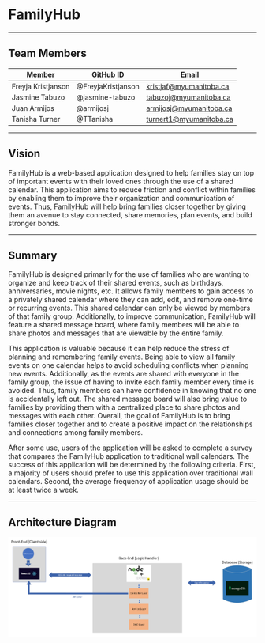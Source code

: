 # FamilyHub
--------------

## Team Members
| Member             | GitHub ID          | Email                   |
|--------------------|--------------------|-------------------------|
| Freyja Kristjanson | @FreyjaKristjanson | kristjaf@myumanitoba.ca |
| Jasmine Tabuzo     | @jasmine-tabuzo    | tabuzoj@myumanitoba.ca  |
| Juan Armijos       | @armijosj          | armijosj@myumanitoba.ca |
| Tanisha Turner     | @TTanisha          | turnert1@myumanitoba.ca |

---

## Vision

FamilyHub is a web-based application designed to help families stay on top of important events with their loved ones through the use of a shared calendar. This application aims to reduce friction and conflict within families by enabling them to improve their organization and communication of events. Thus, FamilyHub will help bring families closer together by giving them an avenue to stay connected, share memories, plan events, and build stronger bonds. 

---

## Summary

FamilyHub is designed primarily for the use of families who are wanting to organize and keep track of their shared events, such as birthdays, anniversaries, movie nights, etc. It allows family members to gain access to a privately shared calendar where they can add, edit, and remove one-time or recurring events. This shared calendar can only be viewed by members of that family group. Additionally, to improve communication, FamilyHub will feature a shared message board, where family members will be able to share photos and messages that are viewable by the entire family. 

This application is valuable because it can help reduce the stress of planning and remembering family events. Being able to view all family events on one calendar helps to avoid scheduling conflicts when planning new events. Additionally, as the events are shared with everyone in the family group, the issue of having to invite each family member every time is avoided. Thus, family members can have confidence in knowing that no one is accidentally left out. The shared message board will also bring value to families by providing them with a centralized place to share photos and messages with each other. Overall, the goal of FamilyHub is to bring families closer together and to create a positive impact on the relationships and connections among family members. 

After some use, users of the application will be asked to complete a survey that compares the FamilyHub application to traditional wall calendars. The success of this application will be determined by the following criteria. First, a majority of users should prefer to use this application over traditional wall calendars. Second, the average frequency of application usage should be at least twice a week. 

---

## Architecture Diagram

![Architecture-diagram](./docs/architecture-diagram.png)
